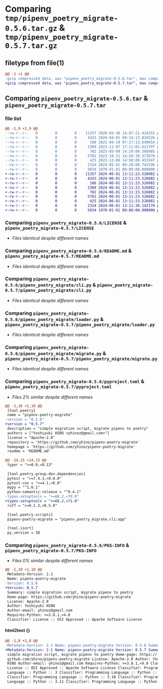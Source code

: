 # Comparing `tmp/pipenv_poetry_migrate-0.5.6.tar.gz` & `tmp/pipenv_poetry_migrate-0.5.7.tar.gz`

## filetype from file(1)

```diff
@@ -1 +1 @@
-gzip compressed data, was "pipenv_poetry_migrate-0.5.6.tar", max compression
+gzip compressed data, was "pipenv_poetry_migrate-0.5.7.tar", max compression
```

## Comparing `pipenv_poetry_migrate-0.5.6.tar` & `pipenv_poetry_migrate-0.5.7.tar`

### file list

```diff
@@ -1,9 +1,9 @@
--rw-r--r--   0        0        0    11357 2020-03-30 14:07:21.424255 pipenv_poetry_migrate-0.5.6/LICENSE
--rw-r--r--   0        0        0     4243 2024-04-01 09:14:13.834526 pipenv_poetry_migrate-0.5.6/README.md
--rw-r--r--   0        0        0      100 2021-04-19 07:17:13.649654 pipenv_poetry_migrate-0.5.6/pipenv_poetry_migrate/__init__.py
--rw-r--r--   0        0        0     2360 2023-11-07 17:11:02.621797 pipenv_poetry_migrate-0.5.6/pipenv_poetry_migrate/cli.py
--rw-r--r--   0        0        0      702 2023-05-09 14:29:09.368905 pipenv_poetry_migrate-0.5.6/pipenv_poetry_migrate/loader.py
--rw-r--r--   0        0        0     5701 2023-10-31 14:58:39.373678 pipenv_poetry_migrate-0.5.6/pipenv_poetry_migrate/migrate.py
--rw-r--r--   0        0        0      425 2023-12-06 14:58:08.453347 pipenv_poetry_migrate-0.5.6/pipenv_poetry_migrate/translator.py
--rw-r--r--   0        0        0     2324 2024-05-01 00:28:08.743198 pipenv_poetry_migrate-0.5.6/pyproject.toml
--rw-r--r--   0        0        0     5034 1970-01-01 00:00:00.000000 pipenv_poetry_migrate-0.5.6/PKG-INFO
+-rw-r--r--   0        0        0    11357 2024-06-01 13:11:23.526082 pipenv_poetry_migrate-0.5.7/LICENSE
+-rw-r--r--   0        0        0     4243 2024-06-01 13:11:23.526082 pipenv_poetry_migrate-0.5.7/README.md
+-rw-r--r--   0        0        0      106 2024-06-01 13:11:23.526082 pipenv_poetry_migrate-0.5.7/pipenv_poetry_migrate/__init__.py
+-rw-r--r--   0        0        0     2360 2024-06-01 13:11:23.526082 pipenv_poetry_migrate-0.5.7/pipenv_poetry_migrate/cli.py
+-rw-r--r--   0        0        0      702 2024-06-01 13:11:23.526082 pipenv_poetry_migrate-0.5.7/pipenv_poetry_migrate/loader.py
+-rw-r--r--   0        0        0     5701 2024-06-01 13:11:23.526082 pipenv_poetry_migrate-0.5.7/pipenv_poetry_migrate/migrate.py
+-rw-r--r--   0        0        0      425 2024-06-01 13:11:23.526082 pipenv_poetry_migrate-0.5.7/pipenv_poetry_migrate/translator.py
+-rw-r--r--   0        0        0     2324 2024-06-01 13:11:36.142178 pipenv_poetry_migrate-0.5.7/pyproject.toml
+-rw-r--r--   0        0        0     5034 1970-01-01 00:00:00.000000 pipenv_poetry_migrate-0.5.7/PKG-INFO
```

### Comparing `pipenv_poetry_migrate-0.5.6/LICENSE` & `pipenv_poetry_migrate-0.5.7/LICENSE`

 * *Files identical despite different names*

### Comparing `pipenv_poetry_migrate-0.5.6/README.md` & `pipenv_poetry_migrate-0.5.7/README.md`

 * *Files identical despite different names*

### Comparing `pipenv_poetry_migrate-0.5.6/pipenv_poetry_migrate/cli.py` & `pipenv_poetry_migrate-0.5.7/pipenv_poetry_migrate/cli.py`

 * *Files identical despite different names*

### Comparing `pipenv_poetry_migrate-0.5.6/pipenv_poetry_migrate/loader.py` & `pipenv_poetry_migrate-0.5.7/pipenv_poetry_migrate/loader.py`

 * *Files identical despite different names*

### Comparing `pipenv_poetry_migrate-0.5.6/pipenv_poetry_migrate/migrate.py` & `pipenv_poetry_migrate-0.5.7/pipenv_poetry_migrate/migrate.py`

 * *Files identical despite different names*

### Comparing `pipenv_poetry_migrate-0.5.6/pyproject.toml` & `pipenv_poetry_migrate-0.5.7/pyproject.toml`

 * *Files 2% similar despite different names*

```diff
@@ -1,10 +1,10 @@
 [tool.poetry]
 name = "pipenv-poetry-migrate"
-version = "0.5.6"
+version = "0.5.7"
 description = "simple migration script, migrate pipenv to poetry"
 authors = ["Yoshiyuki HINO <yhinoz@gmail.com>"]
 license = "Apache-2.0"
 repository = 'https://github.com/yhino/pipenv-poetry-migrate'
 homepage = 'https://github.com/yhino/pipenv-poetry-migrate'
 readme = 'README.md'
 
@@ -14,15 +14,15 @@
 typer = ">=0.9,<0.13"
 
 [tool.poetry.group.dev.dependencies]
 pytest = ">=7.4.3,<9.0.0"
 pytest-cov = ">=4.1,<6.0"
 mypy = "^1.6.1"
 python-semantic-release = "^9.4.1"
-types-setuptools = ">=68.2,<70.0"
+types-setuptools = ">=68.2,<71.0"
 ruff = ">=0.1.3,<0.5.0"
 
 [tool.poetry.scripts]
 pipenv-poetry-migrate = "pipenv_poetry_migrate.cli:app"
 
 [tool.isort]
 py_version = 38
```

### Comparing `pipenv_poetry_migrate-0.5.6/PKG-INFO` & `pipenv_poetry_migrate-0.5.7/PKG-INFO`

 * *Files 0% similar despite different names*

```diff
@@ -1,10 +1,10 @@
 Metadata-Version: 2.1
 Name: pipenv-poetry-migrate
-Version: 0.5.6
+Version: 0.5.7
 Summary: simple migration script, migrate pipenv to poetry
 Home-page: https://github.com/yhino/pipenv-poetry-migrate
 License: Apache-2.0
 Author: Yoshiyuki HINO
 Author-email: yhinoz@gmail.com
 Requires-Python: >=3.8.1,<4.0
 Classifier: License :: OSI Approved :: Apache Software License
```

#### html2text {}

```diff
@@ -1,8 +1,8 @@
-Metadata-Version: 2.1 Name: pipenv-poetry-migrate Version: 0.5.6 Summary:
+Metadata-Version: 2.1 Name: pipenv-poetry-migrate Version: 0.5.7 Summary:
 simple migration script, migrate pipenv to poetry Home-page: https://
 github.com/yhino/pipenv-poetry-migrate License: Apache-2.0 Author: Yoshiyuki
 HINO Author-email: yhinoz@gmail.com Requires-Python: >=3.8.1,<4.0 Classifier:
 License :: OSI Approved :: Apache Software License Classifier: Programming
 Language :: Python :: 3 Classifier: Programming Language :: Python :: 3.9
 Classifier: Programming Language :: Python :: 3.10 Classifier: Programming
 Language :: Python :: 3.11 Classifier: Programming Language :: Python :: 3.12
```

